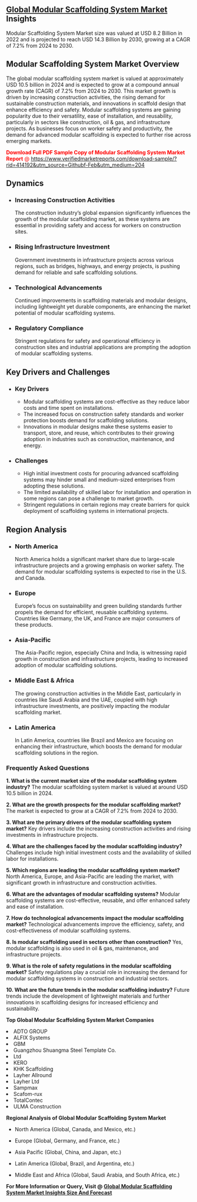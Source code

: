 <h2><a href="https://www.verifiedmarketreports.com/download-sample/?rid=414192&amp;utm_source=Githubf&amp;utm_medium=204" target="_blank">Global Modular Scaffolding System Market</a> Insights</h2><p>Modular Scaffolding System Market size was valued at USD 8.2 Billion in 2022 and is projected to reach USD 14.3 Billion by 2030, growing at a CAGR of 7.2% from 2024 to 2030.</p><p> <h2>Modular Scaffolding System Market Overview</h2> <p>The global modular scaffolding system market is valued at approximately USD 10.5 billion in 2024 and is expected to grow at a compound annual growth rate (CAGR) of 7.2% from 2024 to 2030. This market growth is driven by increasing construction activities, the rising demand for sustainable construction materials, and innovations in scaffold design that enhance efficiency and safety. Modular scaffolding systems are gaining popularity due to their versatility, ease of installation, and reusability, particularly in sectors like construction, oil & gas, and infrastructure projects. As businesses focus on worker safety and productivity, the demand for advanced modular scaffolding is expected to further rise across emerging markets.</p> <p><p><span class=""><span style="color: #ff0000;"><strong>Download Full PDF Sample Copy of Modular Scaffolding System Market Report</strong> @ </span><a href="https://www.verifiedmarketreports.com/download-sample/?rid=414192&amp;utm_source=Githubf-Feb&amp;utm_medium=204" target="_blank">https://www.verifiedmarketreports.com/download-sample/?rid=414192&amp;utm_source=Githubf-Feb&amp;utm_medium=204</a></span></p></p> <h2>Dynamics</h2> <ul> <li><h3>Increasing Construction Activities</h3> The construction industry’s global expansion significantly influences the growth of the modular scaffolding market, as these systems are essential in providing safety and access for workers on construction sites.</li> <li><h3>Rising Infrastructure Investment</h3> Government investments in infrastructure projects across various regions, such as bridges, highways, and energy projects, is pushing demand for reliable and safe scaffolding solutions.</li> <li><h3>Technological Advancements</h3> Continued improvements in scaffolding materials and modular designs, including lightweight yet durable components, are enhancing the market potential of modular scaffolding systems.</li> <li><h3>Regulatory Compliance</h3> Stringent regulations for safety and operational efficiency in construction sites and industrial applications are prompting the adoption of modular scaffolding systems.</li> </ul> <h2>Key Drivers and Challenges</h2> <ul> <li><h3>Key Drivers</h3> <ul> <li>Modular scaffolding systems are cost-effective as they reduce labor costs and time spent on installations.</li> <li>The increased focus on construction safety standards and worker protection boosts demand for scaffolding solutions.</li> <li>Innovations in modular designs make these systems easier to transport, store, and reuse, which contributes to their growing adoption in industries such as construction, maintenance, and energy.</li> </ul> </li> <li><h3>Challenges</h3> <ul> <li>High initial investment costs for procuring advanced scaffolding systems may hinder small and medium-sized enterprises from adopting these solutions.</li> <li>The limited availability of skilled labor for installation and operation in some regions can pose a challenge to market growth.</li> <li>Stringent regulations in certain regions may create barriers for quick deployment of scaffolding systems in international projects.</li> </ul> </li> </ul> <h2>Region Analysis</h2> <ul> <li><h3>North America</h3> North America holds a significant market share due to large-scale infrastructure projects and a growing emphasis on worker safety. The demand for modular scaffolding systems is expected to rise in the U.S. and Canada.</li> <li><h3>Europe</h3> Europe’s focus on sustainability and green building standards further propels the demand for efficient, reusable scaffolding systems. Countries like Germany, the UK, and France are major consumers of these products.</li> <li><h3>Asia-Pacific</h3> The Asia-Pacific region, especially China and India, is witnessing rapid growth in construction and infrastructure projects, leading to increased adoption of modular scaffolding solutions.</li> <li><h3>Middle East & Africa</h3> The growing construction activities in the Middle East, particularly in countries like Saudi Arabia and the UAE, coupled with high infrastructure investments, are positively impacting the modular scaffolding market.</li> <li><h3>Latin America</h3> In Latin America, countries like Brazil and Mexico are focusing on enhancing their infrastructure, which boosts the demand for modular scaffolding solutions in the region.</li> </ul> <h3>Frequently Asked Questions</h3> <p><strong>1. What is the current market size of the modular scaffolding system industry?</strong> The modular scaffolding system market is valued at around USD 10.5 billion in 2024.</p> <p><strong>2. What are the growth prospects for the modular scaffolding market?</strong> The market is expected to grow at a CAGR of 7.2% from 2024 to 2030.</p> <p><strong>3. What are the primary drivers of the modular scaffolding system market?</strong> Key drivers include the increasing construction activities and rising investments in infrastructure projects.</p> <p><strong>4. What are the challenges faced by the modular scaffolding industry?</strong> Challenges include high initial investment costs and the availability of skilled labor for installations.</p> <p><strong>5. Which regions are leading the modular scaffolding system market?</strong> North America, Europe, and Asia-Pacific are leading the market, with significant growth in infrastructure and construction activities.</p> <p><strong>6. What are the advantages of modular scaffolding systems?</strong> Modular scaffolding systems are cost-effective, reusable, and offer enhanced safety and ease of installation.</p> <p><strong>7. How do technological advancements impact the modular scaffolding market?</strong> Technological advancements improve the efficiency, safety, and cost-effectiveness of modular scaffolding systems.</p> <p><strong>8. Is modular scaffolding used in sectors other than construction?</strong> Yes, modular scaffolding is also used in oil & gas, maintenance, and infrastructure projects.</p> <p><strong>9. What is the role of safety regulations in the modular scaffolding market?</strong> Safety regulations play a crucial role in increasing the demand for modular scaffolding systems in construction and industrial sectors.</p> <p><strong>10. What are the future trends in the modular scaffolding industry?</strong> Future trends include the development of lightweight materials and further innovations in scaffolding designs for increased efficiency and sustainability.</p> </p><p><strong>Top Global Modular Scaffolding System Market Companies</strong></p><div data-test-id=""><p><li>ADTO GROUP</li><li> ALFIX Systems</li><li> GBM</li><li> Guangzhou Shuangma Steel Template Co.</li><li>Ltd</li><li> KERO</li><li> KHK Scaffolding</li><li> Layher Allround</li><li> Layher Ltd</li><li> Sampmax</li><li> Scafom-rux</li><li> TotalContec</li><li> ULMA Construction</li></p><div><strong>Regional Analysis of&nbsp;Global Modular Scaffolding System Market</strong></div><ul><li dir="ltr"><p dir="ltr">North America&nbsp;(Global, Canada, and Mexico, etc.)</p></li><li dir="ltr"><p dir="ltr">Europe (Global, Germany, and France, etc.)</p></li><li dir="ltr"><p dir="ltr">Asia Pacific&nbsp;(Global, China, and Japan, etc.)</p></li><li dir="ltr"><p dir="ltr">Latin America&nbsp;(Global, Brazil, and Argentina, etc.)</p></li><li dir="ltr">Middle East and Africa&nbsp;(Global, Saudi Arabia, and South Africa, etc.)</li></ul><p><strong>For More Information or Query, Visit @&nbsp;</strong><strong><a href="https://www.verifiedmarketreports.com/product/modular-scaffolding-system-market/?utm_source=Githubf&amp;utm_medium=204" target="_blank">Global Modular Scaffolding System Market Insights Size And Forecast</a></strong></p></div>
